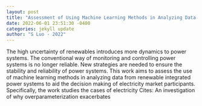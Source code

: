 ```yaml
--- 
layout: post 
title: "Assessment of Using Machine Learning Methods in Analyzing Data from Renewable Integrated Power Systems" 
date: 2022-06-01 23:51:30 -0400 
categories: jekyll update 
author: "S Luo - 2022" 
--- 
```

The high uncertainty of renewables introduces more dynamics to power systems. The conventional way of monitoring and controlling power systems is no longer reliable. New strategies are needed to ensure the stability and reliability of power systems. This work aims to assess the use of machine learning methods in analyzing data from renewable integrated power systems to aid the decision making of electricity market participants. Specifically, the work studies the cases of electricity Cites: An investigation of why overparameterization exacerbates